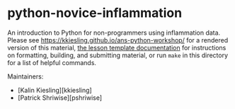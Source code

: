 python-novice-inflammation
==========================

An introduction to Python for non-programmers using inflammation data.
Please see <https://kkiesling.github.io/ans-python-workshop/> for a rendered version of this material,
[the lesson template documentation][lesson-example]
for instructions on formatting, building, and submitting material,
or run `make` in this directory for a list of helpful commands.

Maintainers:

* [Kalin Kiesling][kkiesling]
* [Patrick Shriwise][pshriwise]

[lesson-example]: https://swcarpentry.github.io/lesson-example
[kiral-kornek_isabell]: http://github.com/kkiesling
[srinath_ashwin]: http://github.com/pshriwise
